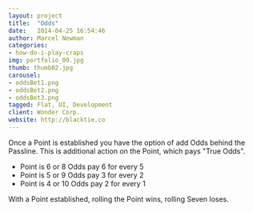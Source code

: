 ```yaml
---
layout: project
title:  "Odds"
date:   2014-04-25 16:54:46
author: Marcel Newman
categories:
- how-do-i-play-craps
img: portfolio_09.jpg
thumb: thumb02.jpg
carousel:
- oddsBet1.png
- oddsBet2.png
- oddsBet3.png
tagged: Flat, UI, Development
client: Wonder Corp.
website: http://blacktie.co
---
```

Once a Point is established you have the option of add Odds behind the Passline. This is additional action on the Point, which pays "True Odds".

- Point is 6 or 8 Odds pay 6 for every 5
- Point is 5 or 9 Odds pay 3 for every 2
- Point is 4 or 10 Odds pay 2 for every 1

With a Point established, rolling the Point wins, rolling Seven loses.
